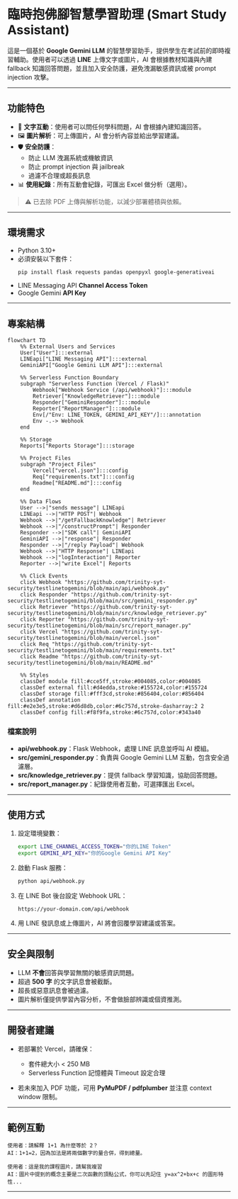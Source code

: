 
# 臨時抱佛腳智慧學習助理 (Smart Study Assistant)

這是一個基於 **Google Gemini LLM** 的智慧學習助手，提供學生在考試前的即時複習輔助。使用者可以透過 **LINE** 上傳文字或圖片，AI 會根據教材知識與內建 fallback 知識回答問題，並且加入安全防護，避免洩漏敏感資訊或被 prompt injection 攻擊。

---

## 功能特色

- 💬 **文字互動**：使用者可以問任何學科問題，AI 會根據內建知識回答。
- 🖼 **圖片解析**：可上傳圖片，AI 會分析內容並給出學習建議。
- 🛡 **安全防護**：
  - 防止 LLM 洩漏系統或機敏資訊
  - 防止 prompt injection 與 jailbreak
  - 過濾不合理或超長訊息
- 📊 **使用紀錄**：所有互動會紀錄，可匯出 Excel 做分析（選用）。

> ⚠️ 已去除 PDF 上傳與解析功能，以減少部署體積與依賴。

---

## 環境需求

- Python 3.10+
- 必須安裝以下套件：
  ```bash
  pip install flask requests pandas openpyxl google-generativeai
  ```

* LINE Messaging API **Channel Access Token**
* Google Gemini **API Key**

---

## 專案結構

```mermaid
flowchart TD
    %% External Users and Services
    User["User"]:::external
    LINEapi["LINE Messaging API"]:::external
    GeminiAPI["Google Gemini LLM API"]:::external

    %% Serverless Function Boundary
    subgraph "Serverless Function (Vercel / Flask)"
        Webhook["Webhook Service (/api/webhook)"]:::module
        Retriever["KnowledgeRetriever"]:::module
        Responder["GeminiResponder"]:::module
        Reporter["ReportManager"]:::module
        Env[/"Env: LINE_TOKEN, GEMINI_API_KEY"/]:::annotation
        Env -.-> Webhook
    end

    %% Storage
    Reports["Reports Storage"]:::storage

    %% Project Files
    subgraph "Project Files"
        Vercel["vercel.json"]:::config
        Req["requirements.txt"]:::config
        Readme["README.md"]:::config
    end

    %% Data Flows
    User -->|"sends message"| LINEapi
    LINEapi -->|"HTTP POST"| Webhook
    Webhook -->|"/getFallbackKnowledge"| Retriever
    Webhook -->|"/constructPrompt"| Responder
    Responder -->|"SDK call"| GeminiAPI
    GeminiAPI -->|"response"| Responder
    Responder -->|"/reply Payload"| Webhook
    Webhook -->|"HTTP Response"| LINEapi
    Webhook -->|"logInteraction"| Reporter
    Reporter -->|"write Excel"| Reports

    %% Click Events
    click Webhook "https://github.com/trinity-syt-security/testlinetogemini/blob/main/api/webhook.py"
    click Responder "https://github.com/trinity-syt-security/testlinetogemini/blob/main/src/gemini_responder.py"
    click Retriever "https://github.com/trinity-syt-security/testlinetogemini/blob/main/src/knowledge_retriever.py"
    click Reporter "https://github.com/trinity-syt-security/testlinetogemini/blob/main/src/report_manager.py"
    click Vercel "https://github.com/trinity-syt-security/testlinetogemini/blob/main/vercel.json"
    click Req "https://github.com/trinity-syt-security/testlinetogemini/blob/main/requirements.txt"
    click Readme "https://github.com/trinity-syt-security/testlinetogemini/blob/main/README.md"

    %% Styles
    classDef module fill:#cce5ff,stroke:#004085,color:#004085
    classDef external fill:#d4edda,stroke:#155724,color:#155724
    classDef storage fill:#fff3cd,stroke:#856404,color:#856404
    classDef annotation fill:#e2e3e5,stroke:#d6d8db,color:#6c757d,stroke-dasharray:2 2
    classDef config fill:#f8f9fa,stroke:#6c757d,color:#343a40

```

### 檔案說明

* **api/webhook.py**：Flask Webhook，處理 LINE 訊息並呼叫 AI 模組。
* **src/gemini_responder.py**：負責與 Google Gemini LLM 互動，包含安全過濾層。
* **src/knowledge_retriever.py**：提供 fallback 學習知識，協助回答問題。
* **src/report_manager.py**：紀錄使用者互動，可選擇匯出 Excel。

---

## 使用方式

1. 設定環境變數：

   ```bash
   export LINE_CHANNEL_ACCESS_TOKEN="你的LINE Token"
   export GEMINI_API_KEY="你的Google Gemini API Key"
   ```

2. 啟動 Flask 服務：

   ```bash
   python api/webhook.py
   ```

3. 在 LINE Bot 後台設定 Webhook URL：

   ```
   https://your-domain.com/api/webhook
   ```

4. 用 LINE 發訊息或上傳圖片，AI 將會回覆學習建議或答案。

---

## 安全與限制

* LLM **不會**回答與學習無關的敏感資訊問題。
* 超過 **500 字** 的文字訊息會被截斷。
* 超長或惡意訊息會被過濾。
* 圖片解析僅提供學習內容分析，不會做臉部辨識或個資推測。

---

## 開發者建議

* 若部署於 Vercel，請確保：

  * 套件總大小 < 250 MB
  * Serverless Function 記憶體與 Timeout 設定合理
* 若未來加入 PDF 功能，可用 **PyMuPDF / pdfplumber** 並注意 context window 限制。

---

## 範例互動

```
使用者：請解釋 1+1 為什麼等於 2？
AI：1+1=2，因為加法是將兩個數字的量合併，得到總量。

使用者：這是我的課程圖片，請幫我複習
AI：圖片中提到的概念主要是二次函數的頂點公式，你可以先記住 y=ax^2+bx+c 的圖形特性...
```

---
